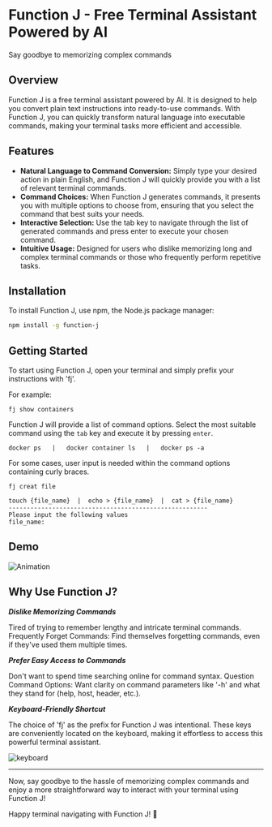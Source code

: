 # Function J - Free Terminal Assistant Powered by AI

Say goodbye to memorizing complex commands

## Overview
Function J is a free terminal assistant powered by AI. It is designed to help you convert plain text instructions into ready-to-use commands. With Function J, you can quickly transform natural language into executable commands, making your terminal tasks more efficient and accessible.

## Features
- **Natural Language to Command Conversion:** Simply type your desired action in plain English, and Function J will quickly provide you with a list of relevant terminal commands.
- **Command Choices:** When Function J generates commands, it presents you with multiple options to choose from, ensuring that you select the command that best suits your needs.
- **Interactive Selection:** Use the tab key to navigate through the list of generated commands and press enter to execute your chosen command.
- **Intuitive Usage:** Designed for users who dislike memorizing long and complex terminal commands or those who frequently perform repetitive tasks.

## Installation
To install Function J, use npm, the Node.js package manager:

```bash
npm install -g function-j
```
## Getting Started
To start using Function J, open your terminal and simply prefix your instructions with 'fj'. 

For example:

```
fj show containers
```

Function J will provide a list of command options. Select the most suitable command using the `tab` key and execute it by pressing `enter`.
```
docker ps   |   docker container ls   |   docker ps -a
```

For some cases, user input is needed within the command options containing curly braces.


```
fj creat file
```

```
touch {file_name}  |  echo > {file_name}  |  cat > {file_name}
-------------------------------------------------------
Please input the following values
file_name:
```


## Demo
![Animation](https://github.com/ThisIsHermanCheng/function-J/assets/45646023/009da273-44d8-4f5c-afcb-d6c26001c885)


## Why Use Function J?

***Dislike Memorizing Commands***

Tired of trying to remember lengthy and intricate terminal commands.
Frequently Forget Commands: Find themselves forgetting commands, even if they've used them multiple times.

***Prefer Easy Access to Commands***

Don't want to spend time searching online for command syntax.
Question Command Options: Want clarity on command parameters like '-h' and what they stand for (help, host, header, etc.).

***Keyboard-Friendly Shortcut***

The choice of 'fj' as the prefix for Function J was intentional. These keys are conveniently located on the keyboard, making it effortless to access this powerful terminal assistant.

![keyboard](https://github.com/ThisIsHermanCheng/function-J/assets/45646023/8483cceb-828b-450f-84fe-e9057027ff2b)

---

Now, say goodbye to the hassle of memorizing complex commands and enjoy a more straightforward way to interact with your terminal using Function J!

Happy terminal navigating with Function J! 🚀
